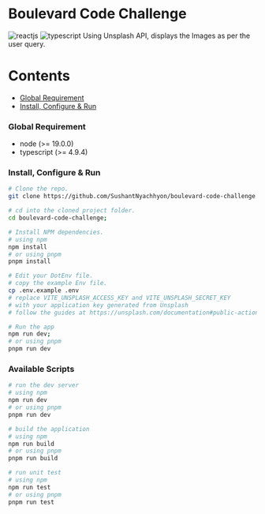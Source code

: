 # Boulevard Code Challenge

![reactjs](https://img.shields.io/badge/Reactjs-282C34?style=for-the-badge&logo=react)&nbsp;![typescript](https://img.shields.io/badge/Typescript-282C34?style=for-the-badge&logo=typescript)
Using Unsplash API, displays the Images as per the user query.

# Contents

* [Global Requirement](#global-requirement)
* [Install, Configure & Run](#install-configure--run)

### Global Requirement

* node (>= 19.0.0)
* typescript (>= 4.9.4)

### Install, Configure & Run

```bash
# Clone the repo.
git clone https://github.com/SushantNyachhyon/boulevard-code-challenge.git

# cd into the cloned project folder.
cd boulevard-code-challenge;

# Install NPM dependencies.
# using npm
npm install
# or using pnpm
pnpm install

# Edit your DotEnv file.
# copy the example Env file.
cp .env.example .env
# replace VITE_UNSPLASH_ACCESS_KEY and VITE_UNSPLASH_SECRET_KEY
# with your application key generated from Unsplash
# follow the guides at https://unsplash.com/documentation#public-actions

# Run the app
npm run dev;
# or using pnpm
pnpm run dev
```

### Available Scripts
```bash
# run the dev server
# using npm
npm run dev
# or using pnpm
pnpm run dev
```
```bash
# build the application
# using npm
npm run build
# or using pnpm
pnpm run build
```
```bash
# run unit test
# using npm
npm run test
# or using pnpm
pnpm run test
```
